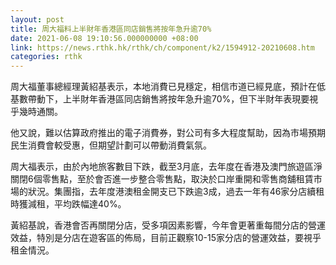 ```yaml
---
layout: post
title: 周大福料上半財年香港區同店銷售將按年急升逾70%
date: 2021-06-08 19:10:56.000000000 +08:00
link: https://news.rthk.hk/rthk/ch/component/k2/1594912-20210608.htm
categories: rthk
---
```


周大福董事總經理黃紹基表示，本地消費已見穩定，相信市道已經見底，預計在低基數帶動下，上半財年香港區同店銷售將按年急升逾70%，但下半財年表現要視乎幾時通關。

他又說，難以估算政府推出的電子消費券，對公司有多大程度幫助，因為市場預期民生消費會較受惠，但期望計劃可以帶動消費氣氛。

周大福表示，由於內地旅客數目下跌，截至3月底，去年度在香港及澳門旅遊區淨關閉6個零售點，至於會否進一步整合零售點，取決於口岸重開和零售商舖租賃市場的狀況。集團指，去年度港澳租金開支已下跌逾3成，過去一年有46家分店續租時獲減租，平均跌幅達40%。

黃紹基說，香港會否再關閉分店，受多項因素影響，今年會更著重每間分店的營運效益，特別是分店在遊客區的佈局，目前正觀察10-15家分店的營運效益，要視乎租金情況。
